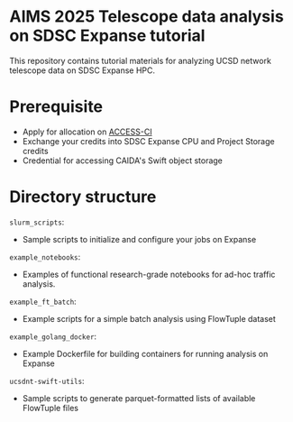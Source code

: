 # AIMS 2025 Telescope data analysis on SDSC Expanse tutorial

This repository contains tutorial materials for analyzing UCSD network telescope data on SDSC Expanse HPC. 

# Prerequisite

 - Apply for allocation on [ACCESS-CI](https://access-ci.org) 
 - Exchange your credits into SDSC Expanse CPU and Project Storage credits
 - Credential for accessing CAIDA's Swift object storage

# Directory structure
`slurm_scripts`:
 - Sample scripts to initialize and configure your jobs on Expanse

`example_notebooks`:
 - Examples of functional research-grade notebooks for ad-hoc traffic analysis.

`example_ft_batch`:
 - Example scripts for a simple batch analysis using FlowTuple dataset

`example_golang_docker`:
 - Example Dockerfile for building containers for running analysis on Expanse

`ucsdnt-swift-utils`:
 - Sample scripts to generate parquet-formatted lists of available FlowTuple files
 
